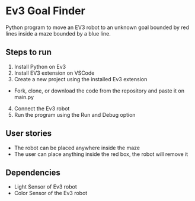 # Ev3 Goal Finder
Python program to move an EV3 robot to an unknown goal bounded by red lines inside a maze bounded by a blue line. 

## Steps to run 
1. Install Python on Ev3 
2. Install EV3 extension on VSCode  
3. Create a new project using the installed Ev3 extension
  - Fork, clone, or download the code from the repository and paste it on main.py

4. Connect the Ev3 robot
5. Run the program using the Run and Debug option 

## User stories
- The robot can be placed anywhere inside the maze  
- The user can place anything inside the red box, the robot will remove it 

## Dependencies 
- Light Sensor of Ev3 robot 
- Color Sensor of the Ev3 robot 
